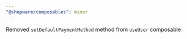 ```yaml
---
"@shopware/composables": minor
---
```


Removed `setDefaultPaymentMethod` method from `useUser` composable
